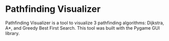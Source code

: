 # Pathfinding Visualizer

Pathfinding Visualizer is a tool to visualize 3 pathfinding algorithms: Dijkstra, A*, and Greedy Best First Search. This tool was built with the Pygame GUI library. 

